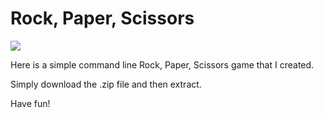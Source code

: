 # Rock, Paper, Scissors

![](https://imgur.com/a/o4thTp7)

Here is a simple command line Rock, Paper, Scissors game that I created. 

Simply download the .zip file and then extract. 

Have fun!
